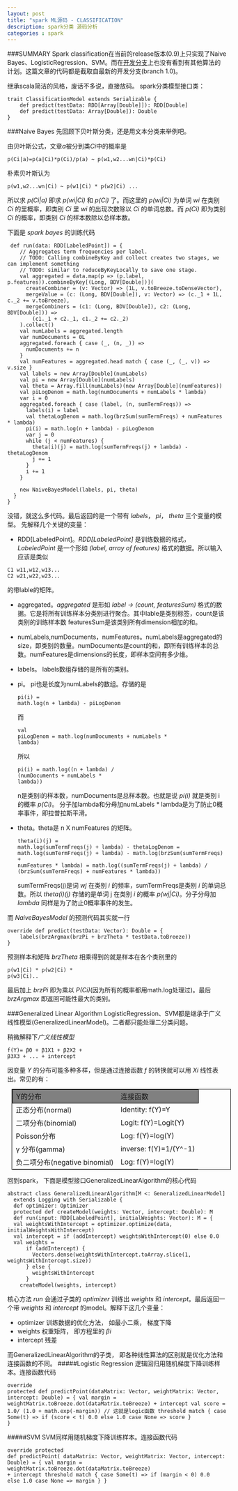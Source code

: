 ```yaml
---
layout: post
title: "spark ML源码 - CLASSIFICATION"
description: spark分类 源码分析
categories : spark
---
```

###SUMMARY
Spark classification在当前的release版本(0.9)上只实现了Naive Bayes、LogisticRegression、SVM。而在[开发分支](https://github.com/apache/spark/tree/master/mllib/src/main/scala/org/apache/spark/mllib/classification)上也没有看到有其他算法的计划。这篇文章的代码都是截取自最新的开发分支(branch 1.0)。
<!-- more -->
继承scala简洁的风格，废话不多说，直接放码。 spark分类模型接口类：
<pre><code>trait ClassificationModel extends Serializable {
    def predict(testData: RDD[Array[Double]]): RDD[Double]
    def predict(testData: Array[Double]): Double
}</code></pre>

###Naive Bayes
先回顾下贝叶斯分类，还是用文本分类来举例吧。

由贝叶斯公式，文章*a*被分到类*Ci*中的概率是
<pre><code>p(Ci|a)=p(a|Ci)*p(Ci)/p(a) ~ p(w1,w2...wn|Ci)*p(Ci)</code></pre>
朴素贝叶斯认为
<pre><code>p(w1,w2...wn|Ci) ~ p(w1|Ci) * p(w2|Ci) ...</code></pre>
所以求 *p(Ci|a)* 即求 *p(wi|Ci)* 和 *p(Ci)* 了。而这里的 *p(wi|Ci)* 为单词 *wi* 在类别 *Ci* 的里概率，即类别 *Ci* 里 *wi* 的出现次数除以 *Ci* 的单词总数。而 *p(Ci)* 即为类别 *Ci* 的概率，即类别 *Ci* 的样本数除以总样本数。

下面是 *spark bayes* 的训练代码
<pre><code> def run(data: RDD[LabeledPoint]) = {
    // Aggregates term frequencies per label.
    // TODO: Calling combineByKey and collect creates two stages, we can implement something
    // TODO: similar to reduceByKeyLocally to save one stage.
    val aggregated = data.map(p => (p.label, p.features)).combineByKey[(Long, BDV[Double])](
      createCombiner = (v: Vector) => (1L, v.toBreeze.toDenseVector),
      mergeValue = (c: (Long, BDV[Double]), v: Vector) => (c._1 + 1L, c._2 += v.toBreeze),
      mergeCombiners = (c1: (Long, BDV[Double]), c2: (Long, BDV[Double])) =>
        (c1._1 + c2._1, c1._2 += c2._2)
    ).collect()
    val numLabels = aggregated.length
    var numDocuments = 0L
    aggregated.foreach { case (_, (n, _)) =>
      numDocuments += n
    }
    val numFeatures = aggregated.head match { case (_, (_, v)) => v.size }
    val labels = new Array[Double](numLabels)
    val pi = new Array[Double](numLabels)
    val theta = Array.fill(numLabels)(new Array[Double](numFeatures))
    val piLogDenom = math.log(numDocuments + numLabels * lambda)
    var i = 0
    aggregated.foreach { case (label, (n, sumTermFreqs)) =>
      labels(i) = label
      val thetaLogDenom = math.log(brzSum(sumTermFreqs) + numFeatures * lambda)
      pi(i) = math.log(n + lambda) - piLogDenom
      var j = 0
      while (j < numFeatures) {
        theta(i)(j) = math.log(sumTermFreqs(j) + lambda) - thetaLogDenom
        j += 1
      }
      i += 1
    }

    new NaiveBayesModel(labels, pi, theta)
  }
}
</code></pre>
没错，就这么多代码。最后返回的是一个带有 *labels*， *pi*， *theta* 三个变量的模型。 先解释几个关键的变量：

- RDD[LabeledPoint]。*RDD[LabeledPoint]* 是训练数据的格式， *LabeledPoint* 是一个形如 *(label, array of features)* 格式的数据。所以输入应该是类似
<pre><code>C1 w11,w12,w13...
C2 w21,w22,w23...</code></pre>
的带lable的矩阵。

- aggregated。*aggregated* 是形如 *label -> (count, featuresSum)* 格式的数据。它是将所有训练样本分类别进行聚合。其中lable是类别标签，count是该类别的训练样本数 featuresSum是该类别所有dimension相加的和。

- numLabels,numDocuments，numFeatures。numLabels是aggregated的size，即类别的数量。numDocuments是count的和，即所有训练样本的总数。numFeatures是dimensions的长度，即样本空间有多少维。

-  labels。 labels数组存储的是所有的类别。
-  pi。 pi也是长度为numLabels的数组。存储的是<pre><code>pi(i) = math.log(n + lambda) - piLogDenom</code></pre>而<pre><code>val piLogDenom = math.log(numDocuments + numLabels * lambda)</code></pre>所以<pre><code>pi(i) = math.log((n + lambda) / (numDocuments + numLabels * lambda))</code></pre>n是类别i的样本数，numDocuments是总样本数。也就是说 *pi(i)* 就是类别 i 的概率 *p(Ci)*。 分子加lambda和分母加numLabels * lambda是为了防止0概率事件，即拉普拉斯平滑。
-  theta。theta是 n X numFeatures 的矩阵。<pre><code>theta(i)(j) = math.log(sumTermFreqs(j) + lambda) - thetaLogDenom
	            = math.log(sumTermFreqs(j) + lambda) - math.log(brzSum(sumTermFreqs) + numFeatures * lambda)
		    = math.log((sumTermFreqs(j) + lambda) / (brzSum(sumTermFreqs) + numFeatures * lambda))
</code></pre>sumTermFreqs(j)是词 *wj* 在类别 *i* 的频率，sumTermFreqs是类别 *i* 的单词总数。所以 *theta(i)(j)* 存储的是单词 j 在类别 *i* 的概率 *p(wj|Ci)*。分子分母加 *lambda* 同样是为了防止0概率事件的发生。

而 *NaiveBayesModel* 的预测代码其实就一行
<pre><code>override def predict(testData: Vector): Double = {
    labels(brzArgmax(brzPi + brzTheta * testData.toBreeze))
}</code></pre>
预测样本和矩阵 *brzTheta* 相乘得到的就是样本在各个类别里的<pre><code>p(w1|Ci) * p(w2|Ci) * p(w3|Ci)..</code></pre>最后加上 *brzPi* 即为乘以 *P(Ci)*(因为所有的概率都用math.log处理过)。最后 *brzArgmax* 即返回可能性最大的类别。

###Generalized Linear Algorithm
LogisticRegression、SVM都是继承于广义线性模型(GeneralizedLinearModel)。二者都只能处理二分类问题。

稍微解释下*广义线性模型*<pre><code>f(Y)= β0 + β1X1 + β2X2 + β3X3 + ... + intercept</code></pre>因变量 *Y* 的分布可能多种多样，但是通过连接函数 *f* 的转换就可以用 *Xi* 线性表出。常见的有：
<table style="margin: 10px; border:1px solid black">
    <tr style="border:1px solid black; background-color:grey">
        <td>Y的分布</td><td>连接函数</td>
    </tr>
	<tr>
        <td>正态分布(normal)</td><td>Identity:  f(Y)=Y</td>
    </tr>
	<tr>
        <td>二项分布(binomial)</td><td>Logit:  f(Y)=Logit(Y)</td>
    </tr>
	<tr>
        <td>Poisson分布</td><td>Log:  f(Y)=log(Y)</td>
    </tr>
	<tr>
        <td>γ 分布(gamma)</td><td>inverse:  f(Y)=1/(Y^-1)</td>
    </tr>
	<tr>
        <td>负二项分布(negative binomial)</td><td>Log:  f(Y)=log(Y)</td>
    </tr>
</table>

回到spark， 下面是模型接口GeneralizedLinearAlgorithm的核心代码
<pre><code>abstract class GeneralizedLinearAlgorithm[M <: GeneralizedLinearModel]
  extends Logging with Serializable {
  def optimizer: Optimizer
  protected def createModel(weights: Vector, intercept: Double): M
  def run(input: RDD[LabeledPoint], initialWeights: Vector): M = {
  val weightsWithIntercept = optimizer.optimize(data, initialWeightsWithIntercept)
  val intercept = if (addIntercept) weightsWithIntercept(0) else 0.0
  val weights =
      if (addIntercept) {
        Vectors.dense(weightsWithIntercept.toArray.slice(1, weightsWithIntercept.size))
      } else {
        weightsWithIntercept
      }
    createModel(weights, intercept)
</code></pre>
核心方法 *run* 会通过子类的 *optimizer* 训练出 *weights* 和 *intercept*。最后返回一个带 *weights* 和 *intercept* 的model。解释下这几个变量：

- optimizer 训练数据的优化方法， 如最小二乘， 梯度下降
- weights 权重矩阵， 即方程里的 *βi*
- intercept 残差

而GeneralizedLinearAlgorithm的子类， 即各种线性算法的区别就是优化方法和连接函数的不同。
#####Logistic Regression
逻辑回归用随机梯度下降训练样本。连接函数代码<pre><code>override protected def predictPoint(dataMatrix: Vector, weightMatrix: Vector,
      intercept: Double) = {
    val margin = weightMatrix.toBreeze.dot(dataMatrix.toBreeze) + intercept
    val score = 1.0/ (1.0 + math.exp(-margin)) // 这就是logic函数
    threshold match {
      case Some(t) => if (score < t) 0.0 else 1.0
      case None => score
    }
  }</code></pre>
#####SVM
SVM同样用随机梯度下降训练样本。连接函数代码<pre><code>override protected def predictPoint(
      dataMatrix: Vector,
      weightMatrix: Vector,
      intercept: Double) = {
    val margin = weightMatrix.toBreeze.dot(dataMatrix.toBreeze) + intercept
    threshold match {
      case Some(t) => if (margin < 0) 0.0 else 1.0
      case None => margin
    }
  }</code></pre>